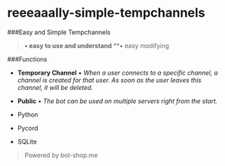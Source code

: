 # reeeaaally-simple-tempchannels

###Easy and Simple Tempchannels
> **• easy to use and understand**
> **• easy modifying

###Functions
+ **Temporary Channel** • _When a user connects to a specific channel, a channel is created for that user. As soon as the user leaves this channel, it will be deleted._
+ **Public** • _The bot can be used on multiple servers right from the start._

+ Python
+ Pycord
+ SQLite

> Powered by bot-shop.me
